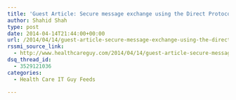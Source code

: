```yaml
---
title: 'Guest Article: Secure message exchange using the Direct Protocol is not a myth, there really are people using it'
author: Shahid Shah
type: post
date: 2014-04-14T21:44:00+00:00
url: /2014/04/14/guest-article-secure-message-exchange-using-the-direct-protocol-is-not-a-myth-there-really-are-people-using-it/
rssmi_source_link:
  - http://www.healthcareguy.com/2014/04/14/guest-article-secure-message-exchange-using-the-direct-protocol-is-not-a-myth-there-really-are-people-using-it/
dsq_thread_id:
  - 3529121036
categories:
  - Health Care IT Guy Feeds

---
```

